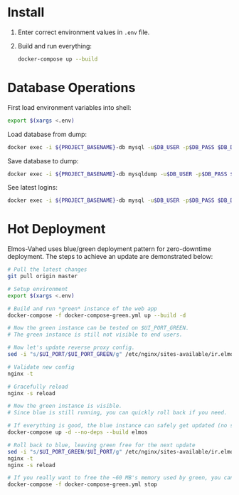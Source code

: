 # Install

1. Enter correct environment values in `.env` file.

2. Build and run everything:

    ```bash
    docker-compose up --build
    ```

# Database Operations

First load environment variables into shell:

```bash
export $(xargs <.env)
```

Load database from dump:

```bash
docker exec -i ${PROJECT_BASENAME}-db mysql -u$DB_USER -p$DB_PASS $DB_DATABASE < data.sql
```

Save database to dump:

```bash
docker exec -i ${PROJECT_BASENAME}-db mysqldump -u$DB_USER -p$DB_PASS $DB_DATABASE > ${PROJECT_BASENAME}-db_$(date +%Y-%b-%d_%H-%M_%z).sql
```

See latest logins:

```bash
docker exec -i ${PROJECT_BASENAME}-db mysql -u$DB_USER -p$DB_PASS $DB_DATABASE -e "SELECT last_access, id, department_id, gender, email FROM users ORDER BY last_access DESC LIMIT 16"
```

# Hot Deployment
Elmos-Vahed uses blue/green deployment pattern for zero-downtime deployment. The steps to achieve an update are demonstrated below:

```bash
# Pull the latest changes
git pull origin master

# Setup environment
export $(xargs <.env)

# Build and run *green* instance of the web app
docker-compose -f docker-compose-green.yml up --build -d

# Now the green instance can be tested on $UI_PORT_GREEN.
# The green instance is still not visible to end users.

# Now let's update reverse proxy config.
sed -i "s/$UI_PORT/$UI_PORT_GREEN/g" /etc/nginx/sites-available/ir.elmos-vahed

# Validate new config
nginx -t

# Gracefully reload
nginx -s reload

# Now the green instance is visible.
# Since blue is still running, you can quickly roll back if you need.

# If everything is good, the blue instance can safely get updated (no suffix for blue)
docker-compose up -d --no-deps --build elmos

# Roll back to blue, leaving green free for the next update
sed -i "s/$UI_PORT_GREEN/$UI_PORT/g" /etc/nginx/sites-available/ir.elmos-vahed
nginx -t
nginx -s reload

# If you really want to free the ~60 MB's memory used by green, you can do it:
docker-compose -f docker-compose-green.yml stop
```
